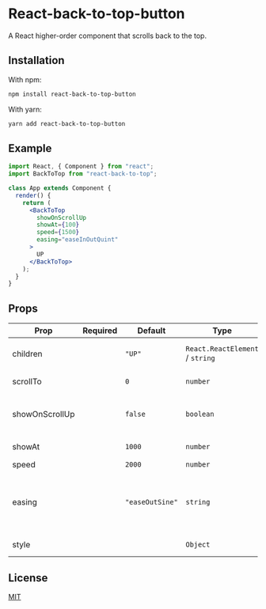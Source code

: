 # React-back-to-top-button

A React higher-order component that scrolls back to the top.

## Installation

With npm:

```sh
npm install react-back-to-top-button
```

With yarn:

```sh
yarn add react-back-to-top-button
```

## Example

```jsx
import React, { Component } from "react";
import BackToTop from "react-back-to-top";

class App extends Component {
  render() {
    return (
      <BackToTop
        showOnScrollUp
        showAt={100}
        speed={1500}
        easing="easeInOutQuint"
      >
        UP
      </BackToTop>
    );
  }
}
```

## Props

| Prop           | Required | Default         | Type                            | Description                                                                       |
| -------------- | -------- | --------------- | ------------------------------- | --------------------------------------------------------------------------------- |
| children       |          | `"UP"`          | `React.ReactElement` / `string` | content of the back to top component                                              |
| scrollTo       |          | `0`             | `number`                        | scroll a certain position on click                                                |
| showOnScrollUp |          | `false`         | `boolean`                       | show the back to top button only when the user scrolls up.                        |
| showAt         |          | `1000`          | `number`                        | show the button at y position                                                     |
| speed          |          | `2000`          | `number`                        | scrolling speed                                                                   |
| easing         |          | `"easeOutSine"` | `string`                        | scroll timing function. Options: "easeOutSine", "easeInOutSine", "easeInOutQuint" |
| style          |          |                 | `Object`                        | style of the floating button.                                                     |

## License

[MIT](https://github.com/GuiWukai/react-back-to-top-button/blob/master/LICENSE)

